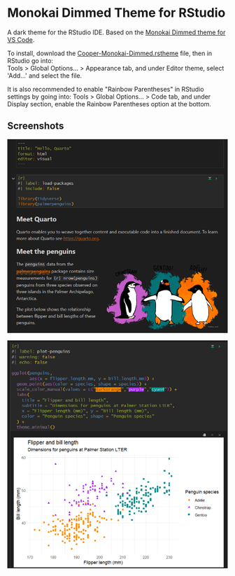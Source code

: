 # Monokai Dimmed Theme for RStudio
A dark theme for the RStudio IDE. Based on the [Monokai Dimmed theme for VS Code](https://github.com/microsoft/vscode/tree/main/extensions/theme-monokai-dimmed/themes).

To install, download the [Cooper-Monokai-Dimmed.rstheme](https://github.com/thedbcooper/rstudio-theme-monokai-dimmed/blob/main/Cooper-Monokai-Dimmed.rstheme) file, then in RStudio go into:      
Tools > Global Options... > Appearance tab, and under Editor theme, select 'Add...' and select the file.

It is also recommended to enable "Rainbow Parentheses" in RStudio settings by going into:
Tools > Global Options... > Code tab, and under Display section, enable the Rainbow Parentheses option at the bottom. 

## Screenshots

![](screenshots/img1.png)

![](screenshots/img2.png)
